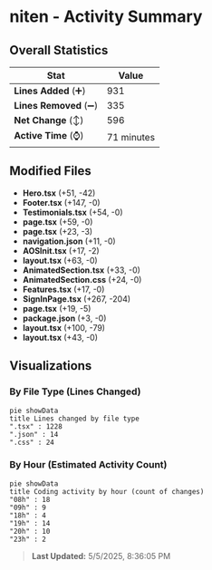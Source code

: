 # niten - Activity Summary 

## Overall Statistics

| Stat                   | Value                                                             |
| ---------------------- | ----------------------------------------------------------------- |
| **Lines Added** (➕)   | 931                                          |
| **Lines Removed** (➖) | 335                                        |
| **Net Change** (↕)    | 596                |
| **Active Time** (⌚)   | 71 minutes |


## Modified Files
- **Hero.tsx** (+51, -42)
- **Footer.tsx** (+147, -0)
- **Testimonials.tsx** (+54, -0)
- **page.tsx** (+59, -0)
- **page.tsx** (+23, -3)
- **navigation.json** (+11, -0)
- **AOSInit.tsx** (+17, -2)
- **layout.tsx** (+63, -0)
- **AnimatedSection.tsx** (+33, -0)
- **AnimatedSection.css** (+24, -0)
- **Features.tsx** (+17, -0)
- **SignInPage.tsx** (+267, -204)
- **page.tsx** (+19, -5)
- **package.json** (+3, -0)
- **layout.tsx** (+100, -79)
- **layout.tsx** (+43, -0)

## Visualizations

### By File Type (Lines Changed)

```mermaid
pie showData
title Lines changed by file type
".tsx" : 1228
".json" : 14
".css" : 24
```

### By Hour (Estimated Activity Count)

```mermaid
pie showData
title Coding activity by hour (count of changes)
"08h" : 18
"09h" : 9
"18h" : 4
"19h" : 14
"20h" : 10
"23h" : 2
```


> **Last Updated:** 5/5/2025, 8:36:05 PM